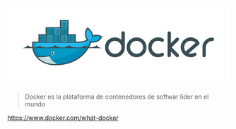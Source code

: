 # ![Docker](./slides/images/docker2.png "Docker")
> Docker es la plataforma de contenedores de softwar líder en el mundo


<a href="https://www.docker.com/what-docker" target="_blank">https://www.docker.com/what-docker</a>